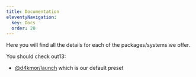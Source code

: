 ```yaml
---
title: Documentation
eleventyNavigation:
  key: Docs
  order: 20
---
```


Here you will find all the details for each of the packages/systems we offer.

You should check out13:

- [@d4kmor/launch](./launch-preset/index.md) which is our default preset
